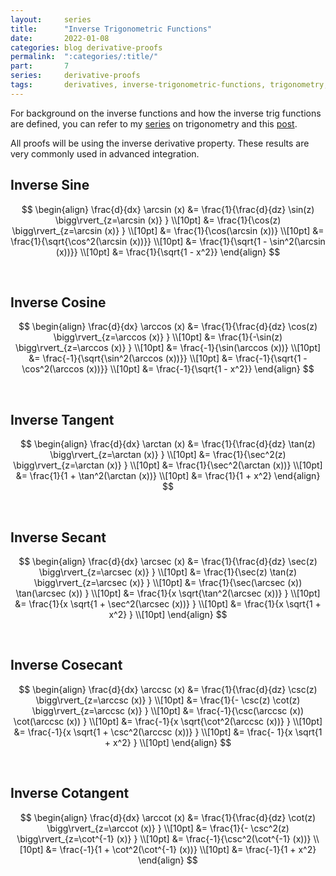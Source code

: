 ```yaml
---
layout:     series
title:      "Inverse Trigonometric Functions"
date:       2022-01-08
categories: blog derivative-proofs
permalink:  ":categories/:title/"
part:       7
series:     derivative-proofs
tags:       derivatives, inverse-trigonometric-functions, trigonometry, sine, cosine, tangent, secant, cosecant, cotangent
---
```


For background on the inverse functions and how the inverse trig functions are defined, you can refer to my [series](/blog/trigonometry/) on trigonometry and this [post](/blog/trigonometry/inverse-trig-functions/).

All proofs will be using the inverse derivative property. These results are very commonly used in advanced integration.

## Inverse Sine

$$
\begin{align}
    \frac{d}{dx} \arcsin (x)
    &= \frac{1}{\frac{d}{dz} \sin(z) \bigg\rvert_{z=\arcsin (x)} } \\[10pt]
    &= \frac{1}{\cos(z) \bigg\rvert_{z=\arcsin (x)} } \\[10pt]
    &= \frac{1}{\cos(\arcsin (x))} \\[10pt]
    &= \frac{1}{\sqrt{\cos^2(\arcsin (x))}} \\[10pt]
    &= \frac{1}{\sqrt{1 - \sin^2(\arcsin (x))}} \\[10pt]
    &= \frac{1}{\sqrt{1 - x^2}}
\end{align}
$$

<br>

## Inverse Cosine

$$
\begin{align}
    \frac{d}{dx} \arccos (x)
    &= \frac{1}{\frac{d}{dz} \cos(z) \bigg\rvert_{z=\arccos (x)} } \\[10pt]
    &= \frac{1}{-\sin(z) \bigg\rvert_{z=\arccos (x)} } \\[10pt]
    &= \frac{-1}{\sin(\arccos (x))} \\[10pt]
    &= \frac{-1}{\sqrt{\sin^2(\arccos (x))}} \\[10pt]
    &= \frac{-1}{\sqrt{1 - \cos^2(\arccos (x))}} \\[10pt]
    &= \frac{-1}{\sqrt{1 - x^2}}
\end{align}
$$

<br>

## Inverse Tangent

$$
\begin{align}
    \frac{d}{dx} \arctan (x)
    &= \frac{1}{\frac{d}{dz} \tan(z) \bigg\rvert_{z=\arctan (x)} } \\[10pt]
    &= \frac{1}{\sec^2(z) \bigg\rvert_{z=\arctan (x)} } \\[10pt]
    &= \frac{1}{\sec^2(\arctan (x))} \\[10pt]
    &= \frac{1}{1 + \tan^2(\arctan (x))} \\[10pt]
    &= \frac{1}{1 + x^2}
\end{align}
$$

<br>

## Inverse Secant

$$
\begin{align}
    \frac{d}{dx} \arcsec (x)
    &= \frac{1}{\frac{d}{dz} \sec(z) \bigg\rvert_{z=\arcsec (x)} } \\[10pt]
    &= \frac{1}{\sec(z) \tan(z) \bigg\rvert_{z=\arcsec (x)} } \\[10pt]
    &= \frac{1}{\sec(\arcsec (x)) \tan(\arcsec (x)) } \\[10pt]
    &= \frac{1}{x \sqrt{\tan^2(\arcsec (x))} } \\[10pt]
    &= \frac{1}{x \sqrt{1 + \sec^2(\arcsec (x))} } \\[10pt]
    &= \frac{1}{x \sqrt{1 + x^2} } \\[10pt]
\end{align}
$$

<!-- **TODO** need to explain why we get an absolute value sign -->

<br>

## Inverse Cosecant

$$
\begin{align}
    \frac{d}{dx} \arccsc (x)
    &= \frac{1}{\frac{d}{dz} \csc(z) \bigg\rvert_{z=\arccsc (x)} } \\[10pt]
    &= \frac{1}{- \csc(z) \cot(z) \bigg\rvert_{z=\arccsc (x)} } \\[10pt]
    &= \frac{-1}{\csc(\arccsc (x)) \cot(\arccsc (x)) } \\[10pt]
    &= \frac{-1}{x \sqrt{\cot^2(\arccsc (x))} } \\[10pt]
    &= \frac{-1}{x \sqrt{1 + \csc^2(\arccsc (x))} } \\[10pt]
    &= \frac{- 1}{x \sqrt{1 + x^2} } \\[10pt]
\end{align}
$$

<!-- **TODO** need to explain why we get an absolute value sign -->

<br>

## Inverse Cotangent

$$
\begin{align}
    \frac{d}{dx} \arccot (x)
    &= \frac{1}{\frac{d}{dz} \cot(z) \bigg\rvert_{z=\arccot (x)} } \\[10pt]
    &= \frac{1}{- \csc^2(z) \bigg\rvert_{z=\cot^{-1} (x)} } \\[10pt]
    &= \frac{-1}{\csc^2(\cot^{-1} (x))} \\[10pt]
    &= \frac{-1}{1 + \cot^2(\cot^{-1} (x))} \\[10pt]
    &= \frac{-1}{1 + x^2}
\end{align}
$$